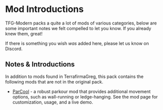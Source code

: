 # Mod Introductions

TFG-Modern packs a quite a lot of mods of various categories, below are some
important notes we felt compelled to let you know. If you already knew them,
great!

If there is something you wish _was_ added here, please let us know on Discord.

## Notes & Introductions

In addition to mods found in TerrafirmaGreg, this pack contains the following
mods that are not in the original pack.

- [ParCool](https://www.curseforge.com/minecraft/mc-mods/parcool) - a robust
  parkour mod that provides additional movement options, such as wall-running or
  ledge-hanging. See the mod page for customization, usage, and a live demo.
